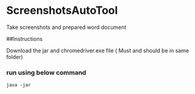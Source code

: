 # ScreenshotsAutoTool
Take screenshots and prepared word document

##Instructions

Download the jar and chromedriver.exe file ( Must and should be in same folder)

### run using below command 

    java -jar 

